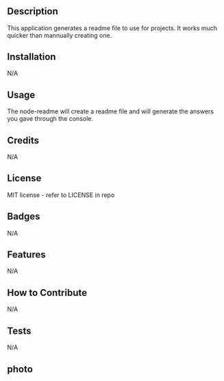 # <node-readme>

## Description

This application generates a readme file to use for projects. It works much quicker than mannually creating one.


## Installation

N/A

## Usage 
The node-readme will create a readme file and will generate the answers you gave through the console.

## Credits

N/A

## License

MIT license - refer to LICENSE in repo

## Badges

N/A

## Features

N/A

## How to Contribute

N/A

## Tests

N/A

## photo


